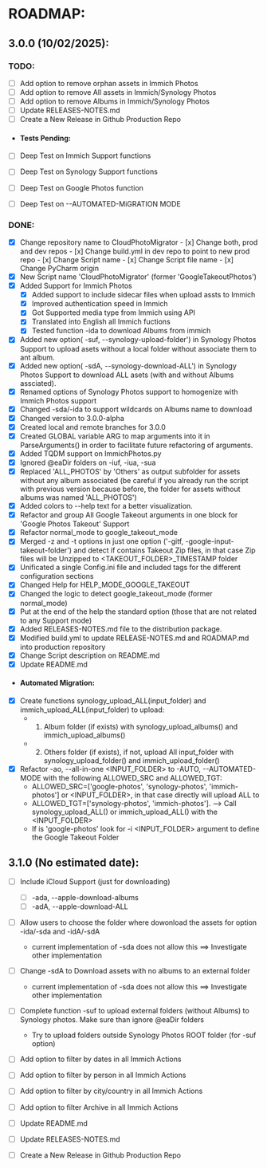 # ROADMAP:

## 3.0.0 (10/02/2025):
### TODO:
- [ ] Add option to remove orphan assets in Immich Photos
- [ ] Add option to remove All assets in Immich/Synology Photos
- [ ] Add option to remove Albums in Immich/Synology Photos
- [ ] Update RELEASES-NOTES.md
- [ ] Create a New Release in Github Production Repo

- #### Tests Pending:
- [ ] Deep Test on Immich Support functions
- [ ] Deep Test on Synology Support functions
- [ ] Deep Test on Google Photos function
- [ ] Deep Test on --AUTOMATED-MiGRATION MODE


### DONE:
- [x] Change repository name to CloudPhotoMigrator
      - [x] Change both, prod and dev repos
      - [x] Change build.yml in dev repo to point to new prod repo
      - [x] Change Script name
      - [x] Change Script file name
      - [x] Change PyCharm origin
- [x] New Script name 'CloudPhotoMigrator' (former 'GoogleTakeoutPhotos')
- [x] Added Support for Immich Photos
    - [x] Added support to include sidecar files when upload assts to Immich
    - [x] Improved authentication speed in Immich
    - [x] Got Supported media type from Immich using API
    - [x] Translated into English all Immich fuctions
    - [x] Tested function -ida to download Albums from immich
- [x] Added new option( -suf, --synology-upload-folder') in Synology Photos Support to upload asets without a local folder without associate them to ant album. 
- [x] Added new option( -sdA, --synology-download-ALL') in Synology Photos Support to download ALL asets (with and without Albums assciated). 
- [x] Renamed options of Synology Photos support to homogenize with Immich Photos support
- [x] Changed -sda/-ida to support wildcards on Albums name to download
- [x] Changed version to 3.0.0-alpha
- [x] Created local and remote branches for 3.0.0
- [x] Created GLOBAL variable ARG to map arguments into it in ParseArguments() in order to facilitate future refactoring of arguments.
- [x] Added TQDM support on ImmichPhotos.py
- [x] Ignored @eaDir folders on -iuf, -iua, -sua
- [x] Replaced 'ALL_PHOTOS' by 'Others' as output subfolder for assets without any album associated (be careful if you already run the script with previous version because before, the folder for assets without albums was named 'ALL_PHOTOS')
- [x] Added colors to --help text for a better visualization.
- [x] Refactor and group All Google Takeout arguments in one block for 'Google Photos Takeout' Support
- [X] Refactor normal_mode to google_takeout_mode
- [x] Merged -z and -t options in just one option ('-gitf, -google-input-takeout-folder') and detect if contains Takeout Zip files, in that case Zip files will be Unzipped to <TAKEOUT_FOLDER>_TIMESTAMP folder
- [x] Unificated a single Config.ini file and included tags for the different configuration sections
- [x] Changed Help for HELP_MODE_GOOGLE_TAKEOUT
- [x] Changed the logic to detect google_takeout_mode (former normal_mode)
- [x] Put at the end of the help the standard option (those that are not related to any Support mode)
- [x] Added RELEASES-NOTES.md file to the distribution package.
- [x] Modified build.yml to update RELEASE-NOTES.md and ROADMAP.md into production repository
- [x] Change Script description on README.md
- [x] Update README.md
- #### Automated Migration:
- [x] Create functions synology_upload_ALL(input_folder) and immich_upload_ALL(input_folder) to upload:
    - 1. Album folder (if exists) with synology_upload_albums() and immich_upload_albums()
    - 2. Others folder (if exists), if not, upload All input_folder with synology_upload_folder() and immich_upload_folder()
- [x] Refactor -ao, --all-in-one <INPUT_FOLDER> to -AUTO, --AUTOMATED-MODE <SRC> <TGT> with the following ALLOWED_SRC and ALLOWED_TGT:
    - ALLOWED_SRC=['google-photos', 'synology-photos', 'immich-photos'] or <INPUT_FOLDER>, in that case directly will upload ALL to <TGT>  
    - ALLOWED_TGT=['synology-photos', 'immich-photos']. --> Call synology_upload_ALL() or immich_upload_ALL() with the <INPUT_FOLDER>  
    - If is 'google-photos' look for -i <INPUT_FOLDER> argument to define the Google Takeout Folder


## 3.1.0 (No estimated date):
- [ ] Include iCloud Support (just for downloading)
    - [ ] -ada, --apple-download-albums
    - [ ] -adA, --apple-download-ALL
- [ ] Allow users to choose the folder where dowonload the assets for option -ida/-sda and -idA/-sdA 
  - current implementation of -sda does not allow this ==> Investigate other implementation
- [ ] Change -sdA to Download assets with no albums to an external folder
  - current implementation of -sda does not allow this ==> Investigate other implementation
- [ ] Complete function -suf to upload external folders (without Albums) to Synology photos. Make sure than ignore @eaDir folders
  - Try to upload folders outside Synology Photos ROOT folder (for -suf option)
- [ ] Add option to filter by dates in all Immich Actions
- [ ] Add option to filter by person in all Immich Actions
- [ ] Add option to filter by city/country in all Immich Actions
- [ ] Add option to filter Archive in all Immich Actions
- [ ] Update README.md
- [ ] Update RELEASES-NOTES.md
- [ ] Create a New Release in Github Production Repo



